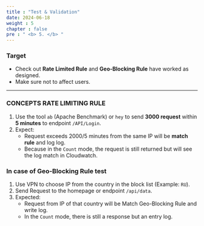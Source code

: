 ```yaml
---
title : "Test & Validation"
date: 2024-06-18 
weight : 5 
chapter : false
pre : " <b> 5. </b> "
---
```


### Target
- Check out **Rate Limited Rule** and **Geo-Blocking Rule** have worked as designed.
- Make sure not to affect users.

---

### CONCEPTS RATE LIMITING RULE
1. Use the tool `ab` (Apache Benchmark) or `hey` to send **3000 request** within **5 minutes** to endpoint `/API/Login`.
2. Expect:
   - Request exceeds 2000/5 minutes from the same IP will be **match rule** and log log.
   - Because in the `Count` mode, the request is still returned but will see the log match in Cloudwatch.



### In case of Geo-Blocking Rule test
1. Use VPN to choose IP from the country in the block list (Example: `RU`).
2. Send Request to the homepage or endpoint `/api/data`.
3. Expected:
   - Request from IP of that country will be Match Geo-Blocking Rule and write log.
   - In the `Count` mode, there is still a response but an entry log.